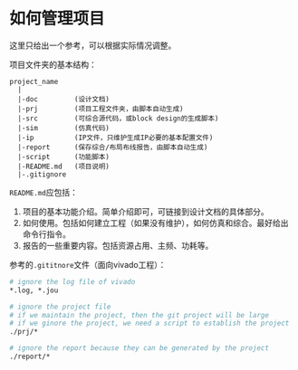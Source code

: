 # 如何管理项目

这里只给出一个参考，可以根据实际情况调整。

项目文件夹的基本结构：
```
project_name
  |
  |-doc         (设计文档)
  |-prj         (项目工程文件夹，由脚本自动生成)
  |-src         (可综合源代码，或block design的生成脚本)
  |-sim         (仿真代码)
  |-ip          (IP文件，只维护生成IP必要的基本配置文件)
  |-report      (保存综合/布局布线报告，由脚本自动生成)
  |-script      (功能脚本)
  |-README.md   (项目说明)
  |-.gitignore
```

```README.md```应包括：

1. 项目的基本功能介绍。简单介绍即可，可链接到设计文档的具体部分。
2. 如何使用。包括如何建立工程（如果没有维护），如何仿真和综合。最好给出命令行指令。
3. 报告的一些重要内容。包括资源占用、主频、功耗等。

参考的```.gititnore```文件（面向vivado工程）：
``` tcl
# ignore the log file of vivado
*.log, *.jou

# ignore the project file
# if we maintain the project, then the git project will be large
# if we ginore the project, we need a script to establish the project
./prj/*

# ignore the report because they can be generated by the project
./report/*
```